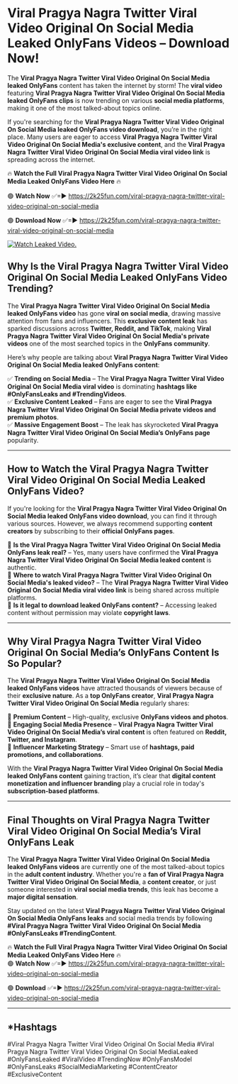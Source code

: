 # Viral Pragya Nagra Twitter Viral Video Original On Social Media Leaked OnlyFans Videos – Download Now!

The **Viral Pragya Nagra Twitter Viral Video Original On Social Media leaked OnlyFans** content has taken the internet by storm! The **viral video** featuring **Viral Pragya Nagra Twitter Viral Video Original On Social Media leaked OnlyFans clips** is now trending on various **social media platforms**, making it one of the most talked-about topics online.  

If you're searching for the **Viral Pragya Nagra Twitter Viral Video Original On Social Media leaked OnlyFans video download**, you’re in the right place. Many users are eager to access **Viral Pragya Nagra Twitter Viral Video Original On Social Media's exclusive content**, and the **Viral Pragya Nagra Twitter Viral Video Original On Social Media viral video link** is spreading across the internet.  

🔥 **Watch the Full Viral Pragya Nagra Twitter Viral Video Original On Social Media Leaked OnlyFans Video Here** 🔥  

🟢 **Watch Now** ✅=► https://2k25fun.com/viral-pragya-nagra-twitter-viral-video-original-on-social-media

🟢 **Download Now** ✅=► https://2k25fun.com/viral-pragya-nagra-twitter-viral-video-original-on-social-media

[![Watch Leaked Video.](https://miro.medium.com/v2/resize:fit:828/format:webp/1*cilzJN44JGOrTw9NJCrNHA.gif "Watch Leaked Video")](https://2k25fun.com/viral-pragya-nagra-twitter-viral-video-original-on-social-media)

## **Why Is the Viral Pragya Nagra Twitter Viral Video Original On Social Media Leaked OnlyFans Video Trending?**  

The **Viral Pragya Nagra Twitter Viral Video Original On Social Media leaked OnlyFans video** has gone **viral on social media**, drawing massive attention from fans and influencers. This **exclusive content leak** has sparked discussions across **Twitter, Reddit, and TikTok**, making **Viral Pragya Nagra Twitter Viral Video Original On Social Media's private videos** one of the most searched topics in the **OnlyFans community**.  

Here’s why people are talking about **Viral Pragya Nagra Twitter Viral Video Original On Social Media leaked OnlyFans content**:  

✅ **Trending on Social Media** – The **Viral Pragya Nagra Twitter Viral Video Original On Social Media viral video** is dominating **hashtags like #OnlyFansLeaks and #TrendingVideos**.  
✅ **Exclusive Content Leaked** – Fans are eager to see the **Viral Pragya Nagra Twitter Viral Video Original On Social Media private videos and premium photos**.  
✅ **Massive Engagement Boost** – The leak has skyrocketed **Viral Pragya Nagra Twitter Viral Video Original On Social Media’s OnlyFans page** popularity.  

---

## **How to Watch the Viral Pragya Nagra Twitter Viral Video Original On Social Media Leaked OnlyFans Video?**  

If you're looking for the **Viral Pragya Nagra Twitter Viral Video Original On Social Media leaked OnlyFans video download**, you can find it through various sources. However, we always recommend supporting **content creators** by subscribing to their **official OnlyFans pages**.  

🔹 **Is the Viral Pragya Nagra Twitter Viral Video Original On Social Media OnlyFans leak real?** – Yes, many users have confirmed the **Viral Pragya Nagra Twitter Viral Video Original On Social Media leaked content** is authentic.  
🔹 **Where to watch Viral Pragya Nagra Twitter Viral Video Original On Social Media's leaked video?** – The **Viral Pragya Nagra Twitter Viral Video Original On Social Media viral video link** is being shared across multiple platforms.  
🔹 **Is it legal to download leaked OnlyFans content?** – Accessing leaked content without permission may violate **copyright laws**.  

---

## **Why Viral Pragya Nagra Twitter Viral Video Original On Social Media’s OnlyFans Content Is So Popular?**  

The **Viral Pragya Nagra Twitter Viral Video Original On Social Media leaked OnlyFans videos** have attracted thousands of viewers because of their **exclusive nature**. As a **top OnlyFans creator**, **Viral Pragya Nagra Twitter Viral Video Original On Social Media** regularly shares:  

📌 **Premium Content** – High-quality, exclusive **OnlyFans videos and photos**.  
📌 **Engaging Social Media Presence** – **Viral Pragya Nagra Twitter Viral Video Original On Social Media’s viral content** is often featured on **Reddit, Twitter, and Instagram**.  
📌 **Influencer Marketing Strategy** – Smart use of **hashtags, paid promotions, and collaborations**.  

With the **Viral Pragya Nagra Twitter Viral Video Original On Social Media leaked OnlyFans content** gaining traction, it’s clear that **digital content monetization and influencer branding** play a crucial role in today's **subscription-based platforms**.  

---

## **Final Thoughts on Viral Pragya Nagra Twitter Viral Video Original On Social Media’s Viral OnlyFans Leak**  

The **Viral Pragya Nagra Twitter Viral Video Original On Social Media leaked OnlyFans videos** are currently one of the most talked-about topics in the **adult content industry**. Whether you're a **fan of Viral Pragya Nagra Twitter Viral Video Original On Social Media**, a **content creator**, or just someone interested in **viral social media trends**, this leak has become a **major digital sensation**.  

Stay updated on the latest **Viral Pragya Nagra Twitter Viral Video Original On Social Media OnlyFans leaks** and social media trends by following **#Viral Pragya Nagra Twitter Viral Video Original On Social Media #OnlyFansLeaks #TrendingContent**.  

🔥 **Watch the Full Viral Pragya Nagra Twitter Viral Video Original On Social Media Leaked OnlyFans Video Here** 🔥  
🟢 **Watch Now** ✅=► https://2k25fun.com/viral-pragya-nagra-twitter-viral-video-original-on-social-media

🟢 **Download** ✅=► https://2k25fun.com/viral-pragya-nagra-twitter-viral-video-original-on-social-media

---

## *Hashtags
#Viral Pragya Nagra Twitter Viral Video Original On Social Media #Viral Pragya Nagra Twitter Viral Video Original On Social MediaLeaked #OnlyFansLeaked #ViralVideo #TrendingNow #OnlyFansModel #OnlyFansLeaks #SocialMediaMarketing #ContentCreator #ExclusiveContent  